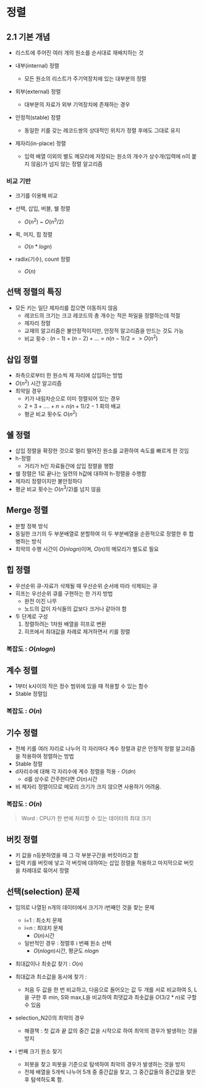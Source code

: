 # 정렬
## 2.1 기본 개념
- 리스트에 주어진 여러 개의 원소를 순서대로 재배치하는 것
- 내부(internal) 정렬
  - 모든 원소의 리스트가 주기억장치에 있는 대부분의 정렬
- 외부(external) 정렬
  - 대부분의 자료가 외부 기억장치에 존재하는 경우

- 안정적(stable)  정렬
  - 동일한 키를 갖는 레코드쌍의 상대적인 위치가 정렬 후에도 그대로 유지
- 제자리(in-place) 정렬 
  - 입력 배열 이외의 별도 메모리에 저장되는 원소의 개수가 상수개(입력에 n이 붙지 않음)가 넘지 않는 정렬 알고리즘
### 비교 기반
- 크기를 이용해 비교
- 선택, 삽입, 버블, 쉘 정렬
  - $O(n^2)$ ~ $O(n^3/2)$

- 퀵, 머지, 힙 정렬
  - $O(n*log n)$

- radix(기수), count 정렬
  - $O(n)$

## 선택 정렬의 특징
- 모든 키는 일단 제자리를 잡으면 이동하지 않음
  - 레코드의 크기는 크고 레코드의 총 개수는 적은 파일을 정렬하는데 적절
  - 제자리 정렬
  - 교재의 알고리즘은 불안정적이지만, 안정적 알고리즘을 만드는 것도 가능
  - 비교 횟수 : $(n-1) + (n-2) + ... = n(n-1)/2 => O(n^2)$

## 삽입 정렬
- 좌측으로부터 한 원소씩 제 자리에 삽입하는 방법
- $O(n^2)$ 시간 알고리즘
- 최악일 경우
  - 키가 내림차순으로 이미 정렬되어 있는 경우
  - $2+3+....+n = n(n+1)/2-1$ 회의 배교
  - 평균 비교 횟수도 $O(n^2)$

## 쉘 정렬
- 삽입 정렬을 확장한 것으로 멀리 떨어진 원소를 교환하여 속도를 빠르게 한 것임
- h-정렬
  - 거리가 h인 자료들간에 삽입 정렬을 행함
- 쉘 정렬은 1로 끝나는 일련의 h값에 대하여 h-정렬을 수행함
- 제자리 정렬이지만 불안정하다
- 평균 비교 횟수는 $O(n^3/2)$를 넘지 않음 


## Merge 정렬
- 분할 정복 방식
- 동일한 크기의 두 부분배열로 분할하여 이 두 부분배열을 순환적으로 정렬한 후 합병하는 방식
- 최악의 수행 시간이 $O(n log n)$이며, $O(n)$의 메모리가 별도로 필요

## 힙 정렬
- 우선순위 큐-자료가 삭제될 때 우선순위 순서에 따라 삭제되는 큐
- 히프는 우선순위 큐를 구현하는 한 가지 방법
  - 완전 이진 나무
  - 노드의 값이 자식들의 값보다 크거나 같아야 함
- 두 단계로 구성
  1. 정렬하려는 1차원 배열을 히프로 변환
  2. 히프에서 최대값을 차례로 제거하면서 키를 정렬
### 복잡도 : $O(nlogn)$

## 계수 정렬
- 1부터 k사이의 작은 정수 범위에 있을 때 적용할 수 있는 함수
- Stable 정렬임
### 복잡도 : $O(n)$


## 기수 정렬
- 전체 키를 여러 자리로 나누어 각 자리마다 계수 정렬과 같은 안정적 정렬 알고리즘을 적용하여 정렬하는 방법
- Stable 정렬
- d자리수에 대해 각 자리수에 계수 정렬을 적용 - $O(dn)$
  - d를 상수로 간주한다면 $O(n)$시간
- 비 제자리 정렬이므로 메모리 크기가 크지 않으면 사용하기 어려움.
### 복잡도 : $O(n)$
> Word : CPU가 한 번에 처리할 수 있는 데이터의 최대 크기

## 버킷 정렬
- 키 값을 n등분하였을 때 그 각 부분구간을 버킷이라고 함
- 입력 키를 버킷에 넣고 각 버킷에 대하여는 삽입 정렬을 적용하고 마지막으로 버킷을 차례대로 묶어서 정렬

## 선택(selection) 문제
- 임의로 나열된 n개의 데이터에서 크기가 i번째인 것을 찾는 문제
  - i=1 : 최소치 문제
  - i=n : 최대치 문제
    - $O(n)$시간
  - 일반적인 경우 : 정렬후 i 번째 원소 선택
    - $O(nlogn)$시간, 평균도 $nlogn$

- 최대값이나 최솟값 찾기 : $O(n)$
- 최대값과 최소값을 동시에 찾기 : 
  - 처음 두 값을 한 번 비교하고, 다음으로 들어오는 값 두 개를 서로 비교하여 S, L을 구한 후 min, S와 max,L을 비교하여 최댓값과 최솟값을 $O(3/2*n)$로 구할 수 있음

- selection_N2()의 최악의 경우
  - 해결책 : 첫 값과 끝 값의 중간 값을 시작으로 하여 최악의 경우가 발생하는 것을 방지

- i 번째 크기 원소 찾기
  - 피봇을 찾고 피봇을 기준으로 탐색하여 최악의 경우가 발생하는 것을 방지
  - 전체 배열을 5개씩 나누어 5개 중 중간값을 찾고, 그 중간값들의 중간값을 찾은 후 탐색하도록 함.



